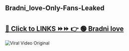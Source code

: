 
 ## Bradni_love-Only-Fans-Leaked

# <h2><a href="https://clipsfans.com/Bradni_love&ref=git">🔗 Click to LINKS ⏩⏩ 👉 🟢 Bradni love </a></h2>

<a href="https://clipsfans.com/Bradni_love&ref=git" rel="nofollow" data-target="animated-image.originalLink"><img src="https://i.ibb.co.com/xMMVF88/686577567.gif" alt="Viral Video Original" style="max-width: 100%; display: inline-block;" data-target="animated-image.originalImage"></a>

